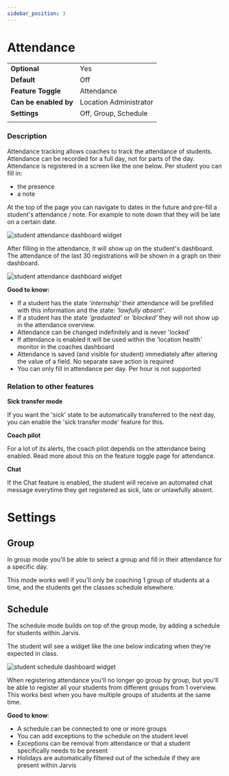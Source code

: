 ```yaml
---
sidebar_position: 3
---
```


# Attendance

|                       |                        |
|-----------------------|------------------------|
| **Optional**          | Yes                    |
| **Default**           | Off                    |
| **Feature Toggle**    | Attendance             |
| **Can be enabled by** | Location Administrator |
| **Settings**          | Off, Group, Schedule   |
|                       |                        |

### Description
Attendance tracking allows coaches to track the attendance of students. Attendance can be recorded for a full day, not for parts of the day.
Attendance is registered in a screen like the one below. Per student you can fill in: 
- the presence
- a note

At the top of the page you can navigate to dates in the future and pre-fill a student's attendance / note. For example to note down
that they will be late on a certain date.

![student attendance dashboard widget](/img/coaches/attendance/attendance-coach.png)

After filling in the attendance, it will show up on the student's dashboard. The attendance of the last 30 registrations will be shown in a graph on their dashboard. 

![student attendance dashboard widget](/img/coaches/attendance/student-dashboard.png)

**Good to know:**
- If a student has the state *'internship'* their attendance will be prefilled with this information and the state: *'lawfully absent'*.
- If a student has the state *'graduated'* or *'blocked'* they will not show up in the attendance overview.
- Attendance can be changed indefinitely and is never 'locked'
- If attendance is enabled it will be used within the 'location health' monitor in the coaches dashboard
- Attendance is saved (and visible for student) immediately after altering the value of a field. No separate save action is required
- You can only fill in attendance per day. Per hour is not supported

### Relation to other features
**Sick transfer mode**

If you want the 'sick' state to be automatically transferred to the next day, you can enable the 'sick transfer mode' feature for this. 

**Coach pilot**

For a lot of its alerts, the coach pilot depends on the attendance being enabled. Read more about this on the feature toggle page for attendance. 

**Chat**

If the Chat feature is enabled, the student will receive an automated chat message everytime
they get registered as sick, late or unlawfully absent.

# Settings
## Group

In group mode you'll be able to select a group and fill in their attendance for a specific day. 

This mode works well if you'll only be coaching 1 group of students at a time, and the students get the classes schedule elsewhere.

## Schedule

The schedule mode builds on top of the group mode, by adding a schedule for students within Jarvis.

The student will see a widget like the one below indicating when they're expected in class.

![student schedule dashboard widget](/img/coaches/attendance/student-dashboard-schedule.png)

When registering attendance you'll no longer go group by group, but you'll be able to register all your students from
different groups from 1 overview. This works best when you have multiple groups of students at the same time.

**Good to know**:
- A schedule can be connected to one or more groups
- You can add exceptions to the schedule on the student level
- Exceptions can be removal from attendance or that a student specifically needs to be present
- Holidays are automatically filtered out of the schedule if they are present within Jarvis
